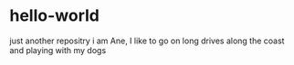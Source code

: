 # hello-world
just another repositry
i am Ane, I like to go on long drives along the coast and playing with my dogs
